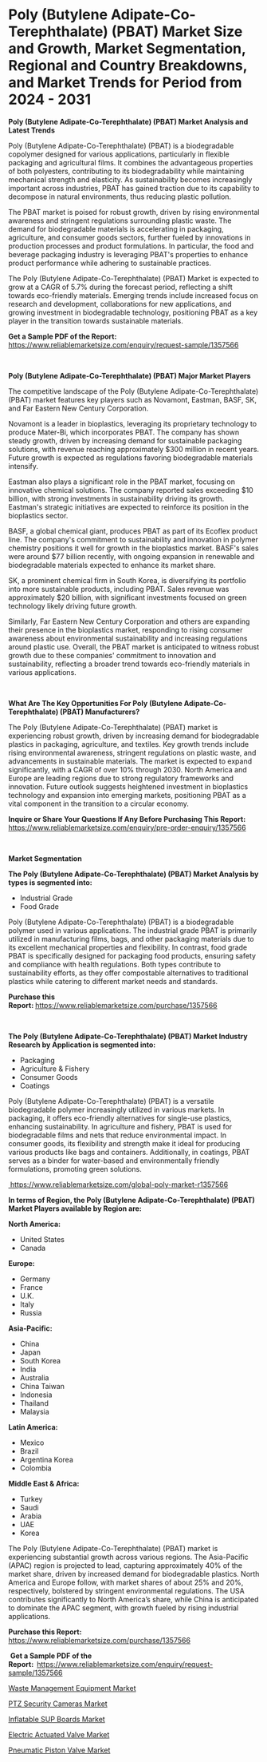 <p><h1>Poly (Butylene Adipate-Co-Terephthalate) (PBAT) Market Size and Growth, Market Segmentation, Regional and Country Breakdowns, and Market Trends for Period from 2024 -  2031</h1></p><p><strong>Poly (Butylene Adipate-Co-Terephthalate) (PBAT) Market Analysis and Latest Trends</strong></p>
<p><p>Poly (Butylene Adipate-Co-Terephthalate) (PBAT) is a biodegradable copolymer designed for various applications, particularly in flexible packaging and agricultural films. It combines the advantageous properties of both polyesters, contributing to its biodegradability while maintaining mechanical strength and elasticity. As sustainability becomes increasingly important across industries, PBAT has gained traction due to its capability to decompose in natural environments, thus reducing plastic pollution.</p><p>The PBAT market is poised for robust growth, driven by rising environmental awareness and stringent regulations surrounding plastic waste. The demand for biodegradable materials is accelerating in packaging, agriculture, and consumer goods sectors, further fueled by innovations in production processes and product formulations. In particular, the food and beverage packaging industry is leveraging PBAT's properties to enhance product performance while adhering to sustainable practices.</p><p>The Poly (Butylene Adipate-Co-Terephthalate) (PBAT) Market is expected to grow at a CAGR of 5.7% during the forecast period, reflecting a shift towards eco-friendly materials. Emerging trends include increased focus on research and development, collaborations for new applications, and growing investment in biodegradable technology, positioning PBAT as a key player in the transition towards sustainable materials.</p></p>
<p><strong>Get a Sample PDF of the Report:&nbsp;</strong> <a href="https://www.reliablemarketsize.com/enquiry/request-sample/1357566?utm_campaign=1510&utm_medium=2&utm_source=Github&utm_content=ia&utm_term=18102024&utm_id=poly-butylene-adipate-co-terephthalate-pbat">https://www.reliablemarketsize.com/enquiry/request-sample/1357566</a></p>
<p>&nbsp;</p>
<p><strong>Poly (Butylene Adipate-Co-Terephthalate) (PBAT) Major Market Players</strong></p>
<p><p>The competitive landscape of the Poly (Butylene Adipate-Co-Terephthalate) (PBAT) market features key players such as Novamont, Eastman, BASF, SK, and Far Eastern New Century Corporation. </p><p>Novamont is a leader in bioplastics, leveraging its proprietary technology to produce Mater-Bi, which incorporates PBAT. The company has shown steady growth, driven by increasing demand for sustainable packaging solutions, with revenue reaching approximately $300 million in recent years. Future growth is expected as regulations favoring biodegradable materials intensify.</p><p>Eastman also plays a significant role in the PBAT market, focusing on innovative chemical solutions. The company reported sales exceeding $10 billion, with strong investments in sustainability driving its growth. Eastman's strategic initiatives are expected to reinforce its position in the bioplastics sector.</p><p>BASF, a global chemical giant, produces PBAT as part of its Ecoflex product line. The company's commitment to sustainability and innovation in polymer chemistry positions it well for growth in the bioplastics market. BASF's sales were around $77 billion recently, with ongoing expansion in renewable and biodegradable materials expected to enhance its market share.</p><p>SK, a prominent chemical firm in South Korea, is diversifying its portfolio into more sustainable products, including PBAT. Sales revenue was approximately $20 billion, with significant investments focused on green technology likely driving future growth.</p><p>Similarly, Far Eastern New Century Corporation and others are expanding their presence in the bioplastics market, responding to rising consumer awareness about environmental sustainability and increasing regulations around plastic use. Overall, the PBAT market is anticipated to witness robust growth due to these companies' commitment to innovation and sustainability, reflecting a broader trend towards eco-friendly materials in various applications.</p></p>
<p>&nbsp;</p>
<p><strong>What Are The Key Opportunities For Poly (Butylene Adipate-Co-Terephthalate) (PBAT) Manufacturers?</strong></p>
<p><p>The Poly (Butylene Adipate-Co-Terephthalate) (PBAT) market is experiencing robust growth, driven by increasing demand for biodegradable plastics in packaging, agriculture, and textiles. Key growth trends include rising environmental awareness, stringent regulations on plastic waste, and advancements in sustainable materials. The market is expected to expand significantly, with a CAGR of over 10% through 2030. North America and Europe are leading regions due to strong regulatory frameworks and innovation. Future outlook suggests heightened investment in bioplastics technology and expansion into emerging markets, positioning PBAT as a vital component in the transition to a circular economy.</p></p>
<p><strong>Inquire or Share Your Questions If Any Before Purchasing This Report:</strong> <a href="https://www.reliablemarketsize.com/enquiry/pre-order-enquiry/1357566?utm_campaign=1510&utm_medium=2&utm_source=Github&utm_content=ia&utm_term=18102024&utm_id=poly-butylene-adipate-co-terephthalate-pbat">https://www.reliablemarketsize.com/enquiry/pre-order-enquiry/1357566</a></p>
<p>&nbsp;</p>
<p><strong>Market Segmentation</strong></p>
<p><strong>The Poly (Butylene Adipate-Co-Terephthalate) (PBAT) Market Analysis by types is segmented into:</strong></p>
<p><ul><li>Industrial Grade</li><li>Food Grade</li></ul></p>
<p><p>Poly (Butylene Adipate-Co-Terephthalate) (PBAT) is a biodegradable polymer used in various applications. The industrial grade PBAT is primarily utilized in manufacturing films, bags, and other packaging materials due to its excellent mechanical properties and flexibility. In contrast, food grade PBAT is specifically designed for packaging food products, ensuring safety and compliance with health regulations. Both types contribute to sustainability efforts, as they offer compostable alternatives to traditional plastics while catering to different market needs and standards.</p></p>
<p><strong>Purchase this Report:&nbsp;</strong><a href="https://www.reliablemarketsize.com/purchase/1357566?utm_campaign=1510&utm_medium=2&utm_source=Github&utm_content=ia&utm_term=18102024&utm_id=poly-butylene-adipate-co-terephthalate-pbat">https://www.reliablemarketsize.com/purchase/1357566</a></p>
<p>&nbsp;</p>
<p><strong>The Poly (Butylene Adipate-Co-Terephthalate) (PBAT) Market Industry Research by Application is segmented into:</strong></p>
<p><ul><li>Packaging</li><li>Agriculture & Fishery</li><li>Consumer Goods</li><li>Coatings</li></ul></p>
<p><p>Poly (Butylene Adipate-Co-Terephthalate) (PBAT) is a versatile biodegradable polymer increasingly utilized in various markets. In packaging, it offers eco-friendly alternatives for single-use plastics, enhancing sustainability. In agriculture and fishery, PBAT is used for biodegradable films and nets that reduce environmental impact. In consumer goods, its flexibility and strength make it ideal for producing various products like bags and containers. Additionally, in coatings, PBAT serves as a binder for water-based and environmentally friendly formulations, promoting green solutions.</p></p>
<p><a href="https://www.reliablemarketsize.com/global-poly-market-r1357566?utm_campaign=1510&utm_medium=2&utm_source=Github&utm_content=ia&utm_term=18102024&utm_id=poly-butylene-adipate-co-terephthalate-pbat">&nbsp;https://www.reliablemarketsize.com/global-poly-market-r1357566</a></p>
<p><strong>In terms of Region, the Poly (Butylene Adipate-Co-Terephthalate) (PBAT) Market Players available by Region are:</strong></p>
<p>
    <p> <strong> North America: </strong>
        <ul>
            <li>United States</li>
            <li>Canada</li>
        </ul>
        </p> 
    <p> <strong> Europe: </strong>
        <ul>
            <li>Germany</li>
            <li>France</li>
            <li>U.K.</li>
            <li>Italy</li>
            <li>Russia</li>
        </ul>
        </p> 
    <p> <strong> Asia-Pacific: </strong>
        <ul>
            <li>China</li>
            <li>Japan</li>
            <li>South Korea</li>
            <li>India</li>
            <li>Australia</li>
            <li>China Taiwan</li>
            <li>Indonesia</li>
            <li>Thailand</li>
            <li>Malaysia</li>
        </ul>
        </p> 
    <p> <strong> Latin America: </strong>
        <ul>
            <li>Mexico</li>
            <li>Brazil</li>
            <li>Argentina Korea</li>
            <li>Colombia</li>
        </ul>
        </p> 
    <p> <strong> Middle East & Africa: </strong>
        <ul>
            <li>Turkey</li>
            <li>Saudi</li>
            <li>Arabia</li>
            <li>UAE</li>
            <li>Korea</li>
        </ul>
    </p>
    </p>
<p><p>The Poly (Butylene Adipate-Co-Terephthalate) (PBAT) market is experiencing substantial growth across various regions. The Asia-Pacific (APAC) region is projected to lead, capturing approximately 40% of the market share, driven by increased demand for biodegradable plastics. North America and Europe follow, with market shares of about 25% and 20%, respectively, bolstered by stringent environmental regulations. The USA contributes significantly to North America’s share, while China is anticipated to dominate the APAC segment, with growth fueled by rising industrial applications.</p></p>
<p><strong>Purchase this Report: </strong><a href="https://www.reliablemarketsize.com/purchase/1357566?utm_campaign=1510&utm_medium=2&utm_source=Github&utm_content=ia&utm_term=18102024&utm_id=poly-butylene-adipate-co-terephthalate-pbat">https://www.reliablemarketsize.com/purchase/1357566</a></p>
<p>&nbsp;<strong>Get a Sample PDF of the Report:&nbsp;&nbsp;</strong><a href="https://www.reliablemarketsize.com/enquiry/request-sample/1357566?utm_campaign=1510&utm_medium=2&utm_source=Github&utm_content=ia&utm_term=18102024&utm_id=poly-butylene-adipate-co-terephthalate-pbat">https://www.reliablemarketsize.com/enquiry/request-sample/1357566</a></p>
<p><strong></strong></p>
<p><p><a href="https://www.linkedin.com/pulse/future-waste-management-equipment-market-global-forecast-trends-5ibbc?utm_campaign=1510&utm_medium=2&utm_source=Github&utm_content=ia&utm_term=18102024&utm_id=poly-butylene-adipate-co-terephthalate-pbat">Waste Management Equipment Market</a></p><p><a href="https://issuu.com/reportprime-2/docs/ptz-security-cameras-market-size-20_85ceeda4e4a6f4?utm_campaign=1510&utm_medium=2&utm_source=Github&utm_content=ia&utm_term=18102024&utm_id=poly-butylene-adipate-co-terephthalate-pbat">PTZ Security Cameras Market</a></p><p><a href="https://issuu.com/reportprime-2/docs/inflatable-sup-boards-market-size-2_0c5a9e6e0232f4?utm_campaign=1510&utm_medium=2&utm_source=Github&utm_content=ia&utm_term=18102024&utm_id=poly-butylene-adipate-co-terephthalate-pbat">Inflatable SUP Boards Market</a></p><p><a href="https://www.linkedin.com/pulse/consumer-behavior-shifts-electric-actuated-valve-market-demand-chrnc?utm_campaign=1510&utm_medium=2&utm_source=Github&utm_content=ia&utm_term=18102024&utm_id=poly-butylene-adipate-co-terephthalate-pbat">Electric Actuated Valve Market</a></p><p><a href="https://www.linkedin.com/pulse/pneumatic-piston-valve-market-revolution-size-share-emerging-8cejc?utm_campaign=1510&utm_medium=2&utm_source=Github&utm_content=ia&utm_term=18102024&utm_id=poly-butylene-adipate-co-terephthalate-pbat">Pneumatic Piston Valve Market</a></p></p>